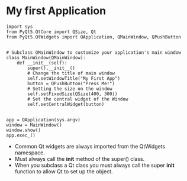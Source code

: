 # My first Application

```
import sys
from PyQt5.QtCore import QSize, Qt
from PyQt5.QtWidgets import QApplication, QMainWindow, QPushButton


# Subclass QMainWindow to customize your application's main window
class MainWindow(QMainWindow):
    def __init__(self):
        super().__init__()
        # Change the title of main window
        self.setWindowTitle("My First App")
        button = QPushButton("Press Me!")
        # Setting the size on the window
        self.setFixedSize(QSize(400, 300))
        # Set the central widget of the Window
        self.setCentralWidget(button)


app = QApplication(sys.argv)
window = MainWindow()
window.show()
app.exec_()
```

- Common Qt widgets are always imported from the QtWidgets namespace.
- Must always call the __init__ method of the super() class.
- When you subclass a Qt class you must always call the super __init__ function to allow Qt to set up the object.

